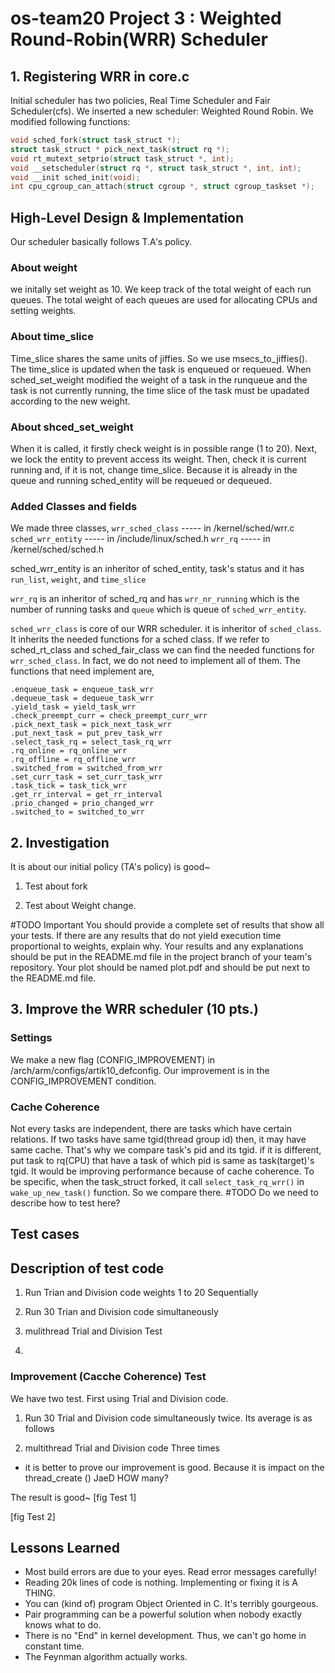 # os-team20 Project 3 : Weighted Round-Robin(WRR) Scheduler

## 1. Registering WRR in core.c
Initial scheduler has two policies, Real Time Scheduler and Fair Scheduler(cfs). We inserted a new scheduler: Weighted Round Robin.
We modified following functions:
```c
void sched_fork(struct task_struct *);
struct task_struct * pick_next_task(struct rq *);
void rt_mutext_setprio(struct task_struct *, int);
void __setscheduler(struct rq *, struct task_struct *, int, int);
void __init sched_init(void);
int cpu_cgroup_can_attach(struct cgroup *, struct cgroup_taskset *);
```

## High-Level Design & Implementation
Our scheduler basically follows T.A's policy.

### About weight
we initally set weight as 10.
We keep track of the total weight of each run queues.
The total weight of each queues are used for allocating CPUs and setting weights.


### About time_slice
Time_slice shares the same units of jiffies. So we use msecs_to_jiffies().
The time_slice is updated when the task is enqueued or requeued. 
When sched_set_weight modified the weight of a task in the runqueue and the task is not currently running, the time slice of the task must be upadated according to the new weight. 


### About shced_set_weight
When it is called, it firstly check weight is in possible range (1 to 20).
Next, we lock the entity to prevent access its weight.
Then, check it is current running and, if it is not, change time_slice. Because it is already in the queue and running sched_entity will be requeued or dequeued.

### Added Classes and fields
We made three classes,
`wrr_sched_class`   ----- in /kernel/sched/wrr.c
`sched_wrr_entity`  ----- in /include/linux/sched.h
`wrr_rq`            ----- in /kernel/sched/sched.h

sched_wrr_entity is an inheritor of sched_entity, task's status and it has `run_list`, `weight`, and `time_slice`

`wrr_rq` is an inheritor of sched_rq and has `wrr_nr_running` which is the number of running tasks and `queue` which is queue of `sched_wrr_entity`.

`sched_wrr_class` is core of our WRR scheduler. it is inheritor of `sched_class`. It inherits the needed functions for a sched class.
If we refer to sched_rt_class and sched_fair_class we can find the needed functions for `wrr_sched_class`. In fact, we do not need to implement all of them. The functions that need implement are,

    .enqueue_task = enqueue_task_wrr
    .dequeue_task = dequeue_task_wrr
    .yield_task = yield_task_wrr
    .check_preempt_curr = check_preempt_curr_wrr
    .pick_next_task = pick_next_task_wrr
    .put_next_task = put_prev_task_wrr
    .select_task_rq = select_task_rq_wrr
    .rq_online = rq_online_wrr
    .rq_offline = rq_offline_wrr
    .switched_from = switched_from_wrr
    .set_curr_task = set_curr_task_wrr
    .task_tick = task_tick_wrr
    .get_rr_interval = get_rr_interval
    .prio_changed = prio_changed_wrr
    .switched_to = switched_to_wrr


## 2. Investigation
It is about our initial policy (TA's policy) is good~

1. Test about fork

2. Test about Weight change.

#TODO Important
You should provide a complete set of results that show all your tests. If there are any results that do not yield execution time proportional to weights, explain why. Your results and any explanations should be put in the README.md file in the project branch of your team's repository. Your plot should be named plot.pdf and should be put next to the README.md file.


## 3. Improve the WRR scheduler (10 pts.)
### Settings
 We make a new flag (CONFIG_IMPROVEMENT) in /arch/arm/configs/artik10_defconfig. Our improvement is in the CONFIG_IMPROVEMENT condition. 

### Cache Coherence
  Not every tasks are independent, there are tasks which have certain relations. If two tasks have same tgid(thread group id) then, it may have same cache. That's why we compare task's pid and its tgid. if it is different, put task to rq(CPU) that have a task of which pid is same as task(target)'s tgid. It would be improving performance because of cache coherence. To be specific, when the task_struct forked, it call `select_task_rq_wrr()` in `wake_up_new_task()` function. So we compare there.
  #TODO Do we need to describe how to test here?
  

## Test cases
## Description of test code
1. Run Trian and Division code weights 1 to 20 Sequentially
2. Run 30 Trian and Division code simultaneously
3. mulithread Trial and Division Test


1.


### Improvement (Cacche Coherence) Test
 We have two test. First using Trial and Division code.
 1. Run 30 Trial and Division code simultaneously twice. Its average is as follows
 
 2. multithread Trial and Division code Three times
 - it is better to prove our improvement is good. Because it is impact on the thread_create ()
 JaeD HOW many?

 The result is good~
 [fig Test 1]
 
 [fig Test 2]
 



## Lessons Learned
* Most build errors are due to your eyes. Read error messages carefully!
* Reading 20k lines of code is nothing. Implementing or fixing it is A THING.
* You can (kind of) program Object Oriented in C. It's terribly gourgeous.
* Pair programming can be a powerful solution when nobody exactly knows what to do.
* There is no "End" in kernel development. Thus, we can't go home in constant time.
* The Feynman algorithm actually works.
